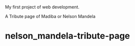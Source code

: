 My first project of web development.

A Tribute page of Madiba or Nelson Mandela

# nelson_mandela-tribute-page
